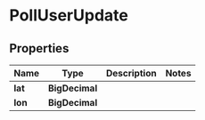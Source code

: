 

# PollUserUpdate


## Properties

| Name | Type | Description | Notes |
|------------ | ------------- | ------------- | -------------|
|**lat** | **BigDecimal** |  |  |
|**lon** | **BigDecimal** |  |  |



